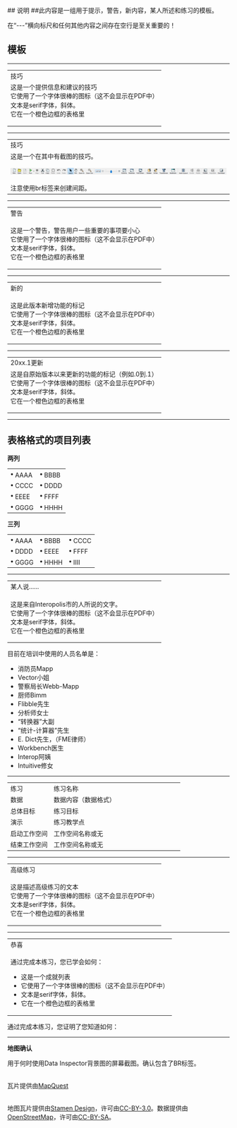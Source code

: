   <div id="readme" class="readme blob instapaper_body">
    <article class="markdown-body entry-content" itemprop="text"><p><font style="vertical-align: inherit;"><font style="vertical-align: inherit;">## 说明 ##此内容是一组用于提示，警告，新内容，某人所述和练习的模板。</font></font></p>
<p><font style="vertical-align: inherit;"><font style="vertical-align: inherit;">在“---”横向标尺和任何其他内容之间存在空行是至关重要的！</font></font></p>
<h2><a id="user-content-templates" class="anchor" aria-hidden="true" href="https://github.com/safesoftware/FMETraining/blob/Desktop-Basic-2018/TemplatesForTipsAndExercises.md#templates"></a><font style="vertical-align: inherit;"><font style="vertical-align: inherit;">模板</font></font></h2>
<hr>
 
<table>
<tbody><tr>
<td>
<i></i><font style="vertical-align: inherit;"><font style="vertical-align: inherit;">
技巧
</font></font></td>
</tr>
<tr>
<td><font style="vertical-align: inherit;"><font style="vertical-align: inherit;">
这是一个提供信息和建议的技巧
 </font></font><br><font style="vertical-align: inherit;"><font style="vertical-align: inherit;">它使用了一个字体很棒的图标（这不会显示在PDF中）
 </font></font><br><font style="vertical-align: inherit;"><font style="vertical-align: inherit;">文本是serif字体，斜体。
</font></font><br><font style="vertical-align: inherit;"><font style="vertical-align: inherit;">它在一个橙色边框的表格里

</font></font></td>
</tr>
</tbody></table>
<hr>
 
<table>
<tbody><tr>
<td>
<i></i><font style="vertical-align: inherit;"><font style="vertical-align: inherit;">
技巧
</font></font></td>
</tr>
<tr>
<td><font style="vertical-align: inherit;"><font style="vertical-align: inherit;">
这是一个在其中有截图的技巧。
</font></font><br><br><a target="_blank" href="https://github.com/safesoftware/FMETraining/blob/Desktop-Basic-2019/DesktopBasic1Basics/Images/Img1.013.WorkbenchInterfaceMenuToolbar.png"><img src="./DesktopBasic1Basics/Images/Img1.013.WorkbenchInterfaceMenuToolbar.png" style="max-width:100%;"></a>
<br><br><font style="vertical-align: inherit;">注意使用br标签来创建间距。</font></td>
</tr>
</tbody></table>
<hr>
 
<table>
<tbody><tr>
<td>
<i></i><font style="vertical-align: inherit;"><font style="vertical-align: inherit;">
警告
</font></font></td>
</tr>
<tr>
<td><font style="vertical-align: inherit;"><font style="vertical-align: inherit;">

这是一个警告，警告用户一些重要的事项要小心
 </font></font><br><font style="vertical-align: inherit;"><font style="vertical-align: inherit;">它使用了一个字体很棒的图标（这不会显示在PDF中） 
 </font></font><br><font style="vertical-align: inherit;"><font style="vertical-align: inherit;">文本是serif字体，斜体。
</font></font><br><font style="vertical-align: inherit;"><font style="vertical-align: inherit;">它在一个橙色边框的表格里

</font></font></td>
</tr>
</tbody></table>
<hr>
 
<table>
<tbody><tr>
<td>
<i></i><font style="vertical-align: inherit;"><font style="vertical-align: inherit;">
新的
</font></font></td>
</tr>
<tr>
<td><font style="vertical-align: inherit;"><font style="vertical-align: inherit;">

这是此版本新增功能的标记
 </font></font><br><font style="vertical-align: inherit;"><font style="vertical-align: inherit;">它使用了一个字体很棒的图标（这不会显示在PDF中）
 </font></font><br><font style="vertical-align: inherit;"><font style="vertical-align: inherit;">文本是serif字体，斜体。
</font></font><br><font style="vertical-align: inherit;"><font style="vertical-align: inherit;">它在一个橙色边框的表格里

</font></font></td>
</tr>
</tbody></table>
<hr>
 
<table>
<tbody><tr>
<td>
<i></i><font style="vertical-align: inherit;"><font style="vertical-align: inherit;">
20xx.1更新
</font></font></td>
</tr>
<tr>
<td><font style="vertical-align: inherit;"><font style="vertical-align: inherit;">
这是自原始版本以来更新的功能的标记（例如.0到.1）
 </font></font><br><font style="vertical-align: inherit;"><font style="vertical-align: inherit;">它使用了一个字体很棒的图标（这不会显示在PDF中）
 </font></font><br><font style="vertical-align: inherit;"><font style="vertical-align: inherit;">文本是serif字体，斜体。
</font></font><br><font style="vertical-align: inherit;"><font style="vertical-align: inherit;">它在一个橙色边框的表格里

</font></font></td>
</tr>
</tbody></table>
<hr>

<h2><a id="user-content-table-formatted-bullet-list" class="anchor" aria-hidden="true" href="https://github.com/safesoftware/FMETraining/blob/Desktop-Basic-2018/TemplatesForTipsAndExercises.md#table-formatted-bullet-list"></a><font style="vertical-align: inherit;"><font style="vertical-align: inherit;">表格格式的项目列表</font></font></h2>
<p><strong><font style="vertical-align: inherit;"><font style="vertical-align: inherit;">两列</font></font></strong></p>
<table>
<tbody><tr>
    <td><strong><font style="vertical-align: inherit;"><font style="vertical-align: inherit;">•</font></font></strong><font style="vertical-align: inherit;"><font style="vertical-align: inherit;"> AAAA</font></font></td>
    <td><strong><font style="vertical-align: inherit;"><font style="vertical-align: inherit;">•</font></font></strong><font style="vertical-align: inherit;"><font style="vertical-align: inherit;"> BBBB</font></font></td>
</tr>
<tr>
    <td><strong><font style="vertical-align: inherit;"><font style="vertical-align: inherit;">•</font></font></strong><font style="vertical-align: inherit;"><font style="vertical-align: inherit;"> CCCC</font></font></td>
    <td><strong><font style="vertical-align: inherit;"><font style="vertical-align: inherit;">•</font></font></strong><font style="vertical-align: inherit;"><font style="vertical-align: inherit;"> DDDD</font></font></td>
</tr>
<tr>
    <td><strong><font style="vertical-align: inherit;"><font style="vertical-align: inherit;">•</font></font></strong><font style="vertical-align: inherit;"><font style="vertical-align: inherit;"> EEEE</font></font></td>
    <td><strong><font style="vertical-align: inherit;"><font style="vertical-align: inherit;">•</font></font></strong><font style="vertical-align: inherit;"><font style="vertical-align: inherit;"> FFFF</font></font></td>
</tr>
<tr>
    <td><strong><font style="vertical-align: inherit;"><font style="vertical-align: inherit;">•</font></font></strong><font style="vertical-align: inherit;"><font style="vertical-align: inherit;"> GGGG</font></font></td>
    <td><strong><font style="vertical-align: inherit;"><font style="vertical-align: inherit;">•</font></font></strong><font style="vertical-align: inherit;"><font style="vertical-align: inherit;"> HHHH</font></font></td>
</tr>
</tbody></table>
<p><strong><font style="vertical-align: inherit;"><font style="vertical-align: inherit;">三列</font></font></strong></p>
<table>
<tbody><tr>
    <td><strong><font style="vertical-align: inherit;"><font style="vertical-align: inherit;">•</font></font></strong><font style="vertical-align: inherit;"><font style="vertical-align: inherit;"> AAAA</font></font></td>
    <td><strong><font style="vertical-align: inherit;"><font style="vertical-align: inherit;">•</font></font></strong><font style="vertical-align: inherit;"><font style="vertical-align: inherit;"> BBBB</font></font></td>
    <td><strong><font style="vertical-align: inherit;"><font style="vertical-align: inherit;">•</font></font></strong><font style="vertical-align: inherit;"><font style="vertical-align: inherit;"> CCCC</font></font></td>
</tr>
<tr>
    <td><strong><font style="vertical-align: inherit;"><font style="vertical-align: inherit;">•</font></font></strong><font style="vertical-align: inherit;"><font style="vertical-align: inherit;"> DDDD</font></font></td>
    <td><strong><font style="vertical-align: inherit;"><font style="vertical-align: inherit;">•</font></font></strong><font style="vertical-align: inherit;"><font style="vertical-align: inherit;"> EEEE</font></font></td>
    <td><strong><font style="vertical-align: inherit;"><font style="vertical-align: inherit;">•</font></font></strong><font style="vertical-align: inherit;"><font style="vertical-align: inherit;"> FFFF</font></font></td>
</tr>
<tr>
    <td><strong><font style="vertical-align: inherit;"><font style="vertical-align: inherit;">•</font></font></strong><font style="vertical-align: inherit;"><font style="vertical-align: inherit;"> GGGG</font></font></td>
    <td><strong><font style="vertical-align: inherit;"><font style="vertical-align: inherit;">•</font></font></strong><font style="vertical-align: inherit;"><font style="vertical-align: inherit;"> HHHH</font></font></td>
    <td><strong><font style="vertical-align: inherit;"><font style="vertical-align: inherit;">•</font></font></strong><font style="vertical-align: inherit;"><font style="vertical-align: inherit;"> IIII</font></font></td>
</tr>
</tbody></table>
<hr>

<table>
<tbody><tr>
<td>
<i></i><font style="vertical-align: inherit;"><font style="vertical-align: inherit;">
某人说......
</font></font></td>
</tr>
<tr>
<td><font style="vertical-align: inherit;"><font style="vertical-align: inherit;">

这是来自Interopolis市的人所说的文字。
 </font></font><br><font style="vertical-align: inherit;"><font style="vertical-align: inherit;">它使用了一个字体很棒的图标（这不会显示在PDF中）
 </font></font><br><font style="vertical-align: inherit;"><font style="vertical-align: inherit;">文本是serif字体，斜体。
</font></font><br><font style="vertical-align: inherit;"><font style="vertical-align: inherit;">它在一个橙色边框的表格里

</font></font></td>
</tr>
</tbody></table>
<p><font style="vertical-align: inherit;"><font style="vertical-align: inherit;">目前在培训中使用的人员名单是：</font></font></p>
<ul>
<li><font style="vertical-align: inherit;"><font style="vertical-align: inherit;">消防员Mapp</font></font></li>
<li><font style="vertical-align: inherit;"><font style="vertical-align: inherit;">Vector小姐</font></font></li>
<li><font style="vertical-align: inherit;"><font style="vertical-align: inherit;">警察局长Webb-Mapp</font></font></li>
<li><font style="vertical-align: inherit;"><font style="vertical-align: inherit;">厨师Bimm</font></font></li>
<li><font style="vertical-align: inherit;"><font style="vertical-align: inherit;">Flibble先生</font></font></li>
<li><font style="vertical-align: inherit;"><font style="vertical-align: inherit;">分析师女士</font></font></li>
<li><font style="vertical-align: inherit;"><font style="vertical-align: inherit;">“转换器”大副</font></font></li>
<li><font style="vertical-align: inherit;"><font style="vertical-align: inherit;">“统计-计算器”先生</font></font></li>
<li><font style="vertical-align: inherit;"><font style="vertical-align: inherit;">E. Dict先生，（FME律师）</font></font></li>
<li><font style="vertical-align: inherit;"><font style="vertical-align: inherit;">Workbench医生</font></font></li>
<li><font style="vertical-align: inherit;"><font style="vertical-align: inherit;">Interop阿姨</font></font></li>
<li><font style="vertical-align: inherit;"><font style="vertical-align: inherit;">Intuitive修女</font></font></li>
</ul>
<hr>

<table>
<tbody><tr>
<td width="25%">
<i></i><font style="vertical-align: inherit;"><font style="vertical-align: inherit;">
练习
</font></font></td>
<td><font style="vertical-align: inherit;"><font style="vertical-align: inherit;">
练习名称
</font></font></td>
</tr>
<tr>
<td><font style="vertical-align: inherit;"><font style="vertical-align: inherit;">数据</font></font></td>
<td><font style="vertical-align: inherit;"><font style="vertical-align: inherit;">数据内容（数据格式）</font></font></td>
</tr>
<tr>
<td><font style="vertical-align: inherit;"><font style="vertical-align: inherit;">总体目标</font></font></td>
<td><font style="vertical-align: inherit;"><font style="vertical-align: inherit;">练习目标</font></font></td>
</tr>
<tr>
<td><font style="vertical-align: inherit;"><font style="vertical-align: inherit;">演示</font></font></td>
<td><font style="vertical-align: inherit;"><font style="vertical-align: inherit;">练习教学点</font></font></td>
</tr>
<tr>
<td><font style="vertical-align: inherit;"><font style="vertical-align: inherit;">启动工作空间</font></font></td>
<td><font style="vertical-align: inherit;"><font style="vertical-align: inherit;">工作空间名称或无</font></font></td>
</tr>
<tr>
<td><font style="vertical-align: inherit;"><font style="vertical-align: inherit;">结束工作空间</font></font></td>
<td><font style="vertical-align: inherit;"><font style="vertical-align: inherit;">工作空间名称或无</font></font></td>
</tr>
</tbody></table>
<hr>

<table>
<tbody><tr>
<td>
<i></i><font style="vertical-align: inherit;"><font style="vertical-align: inherit;">
高级练习
</font></font></td>
</tr>
<tr>
<td><font style="vertical-align: inherit;"><font style="vertical-align: inherit;">

这是描述高级练习的文本
 </font></font><br><font style="vertical-align: inherit;"><font style="vertical-align: inherit;">它使用了一个字体很棒的图标（这不会显示在PDF中）
 </font></font><br><font style="vertical-align: inherit;"><font style="vertical-align: inherit;">文本是serif字体，斜体。
</font></font><br><font style="vertical-align: inherit;"><font style="vertical-align: inherit;">它在一个橙色边框的表格里

</font></font></td>
</tr>
</tbody></table>
<hr>
 
<table>
<tbody><tr>
<td>
<i></i><font style="vertical-align: inherit;"><font style="vertical-align: inherit;">
恭喜
</font></font></td>
</tr>
<tr>
<td><font style="vertical-align: inherit;"><font style="vertical-align: inherit;">

通过完成本练习，您已学会如何：
</font></font><br>
<ul><li><font style="vertical-align: inherit;"><font style="vertical-align: inherit;">这是一个成就列表</font></font></li>
<li><font style="vertical-align: inherit;"><font style="vertical-align: inherit;">它使用了一个字体很棒的图标（这不会显示在PDF中）</font></font></li>
<li><font style="vertical-align: inherit;"><font style="vertical-align: inherit;">文本是serif字体，斜体。</font></font></li>
<li><font style="vertical-align: inherit;"><font style="vertical-align: inherit;">它在一个橙色边框的表格里</font></font></li></ul>

</td>
</tr>
</tbody></table>

<p><font style="vertical-align: inherit;"><font style="vertical-align: inherit;">通过完成本练习，您证明了您知道如何：</font></font></p>
<hr>
 
<p><strong><font style="vertical-align: inherit;"><font style="vertical-align: inherit;">地图确认</font></font></strong></p>
<p><font style="vertical-align: inherit;"><font style="vertical-align: inherit;">用于何时使用Data Inspector背景图的屏幕截图。确认包含了BR标签。</font></font></p>
<p><br><font style="vertical-align: inherit;">瓦片提供由</font><a href="http://www.mapquest.com/" rel="nofollow"><font style="vertical-align: inherit;">MapQuest</font></a></p>
<p><br><font style="vertical-align: inherit;">地图瓦片提供由</font><a href="https://stamen.com/" rel="nofollow"><font style="vertical-align: inherit;"><font style="vertical-align: inherit;">Stamen Design</font></font></a><font style="vertical-align: inherit;">，</font><font style="vertical-align: inherit;">许可由</font><a href="https://creativecommons.org/licenses/by/3.0" rel="nofollow"><font style="vertical-align: inherit;">CC-BY-3.0</font></a><font style="vertical-align: inherit;">。</font><font style="vertical-align: inherit;">数据提供由</font><a href="http://openstreetmap.org/" rel="nofollow"><font style="vertical-align: inherit;">OpenStreetMap</font></a><font style="vertical-align: inherit;">，</font><font style="vertical-align: inherit;">许可由</font><a href="http://creativecommons.org/licenses/by-sa/3.0" rel="nofollow"><font style="vertical-align: inherit;">CC-BY-SA</font></a><font style="vertical-align: inherit;">。</font></p>
</article>
  </div>
